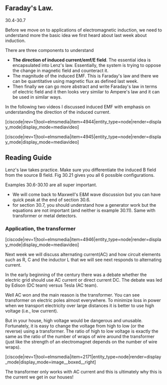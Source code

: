 ## Faraday's Law.

<stop-note title="Read Knight 4ed" icon="stopnoteicons:book-icon">
<span slot="message">30.4-30.7</span>
</stop-note>

Before we move on to applications of electromagnetic induction, we need to understand more the basic idea we first heard about last week about induction. 

There are three components to understand 

* **The direction of induced current/emf/E field**. The essential idea is encapsulated into Lenz's law. Essentially, the system is trying to oppose the change in magnetic field and counteract it. 
* The magnitude of the induced EMF. This is Faraday's law and there we can be quantitative using magnetic flux as defined last week. 
* Then finally we can go more abstract and write Faraday's law in terms of electric field and it then looks very similar to Ampere's law and it can be used in similar ways. 

In the following two videos I discussed induced EMF with emphasis on understanding the direction of the induced current. 

[ciscode|rev=1|tool=elmsmedia|item=4944|entity_type=node|render=display_mode|display_mode=mediavideo]

[ciscode|rev=1|tool=elmsmedia|item=4945|entity_type=node|render=display_mode|display_mode=mediavideo]

## Reading Guide

Lenz's law takes practice. Make sure you differentiate the induced B field from the source B field. Fig 30.21 gives you all 6 possible configurations. 

Examples 30.6-30.10 are all super important. 

* We will come back to Maxwell's E&M wave discussion but you can have quick peak at the end of section 30.6. 
* for section 30.7, you should understand how a generator work but the equations are not important (and neither is example 30.11). Same with transformer or metal detectors. 

### Application, the transformer


[ciscode|rev=1|tool=elmsmedia|item=4946|entity_type=node|render=display_mode|display_mode=mediavideo]

Next week we will discuss alternating current(AC) and how circuit elements such as R, C and the inductor L that we will see next responds to alternating current. 

In the early beginning of the century there was a debate whether the electric grid should use AC current or direct current DC. The debate was led by Edison (DC team) versus Tesla (AC team). 

Well AC won and the main reason is the transformer. You can see transformer on electric poles almost everywhere. To minimize loss in power when we transport electricity over large distances it is better to use high voltage (i.e., low current).

But in your house, high voltage would be dangerous and unusable. Fortunately, it is easy to change the voltage from high to low (or the reverse) using a transformer. The ratio of high to low voltage is exactly the same as the ratio of the number of wraps of wire around the transformer (just like the strength of an electromagnet depends on the number of wire wraps).

[ciscode|rev=1|tool=elmsmedia|item=2171|entity_type=node|render=display_mode|display_mode=image__boxed__right]

The transformer only works with AC current and this is ultimately why this is the current we get in our houses!